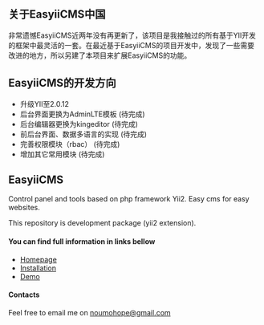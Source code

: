 ## 关于EasyiiCMS中国
非常遗憾EasyiiCMS近两年没有再更新了，该项目是我接触过的所有基于YII开发的框架中最灵活的一套。在最近基于EasyiiCMS的项目开发中，发现了一些需要改进的地方，所以另建了本项目来扩展EasyiiCMS的功能。

## EasyiiCMS的开发方向
* 升级YII至2.0.12
* 后台界面更换为AdminLTE模板  (待完成)
* 后台编辑器更换为kingeditor  (待完成)
* 前后台界面、数据多语言的实现  (待完成)
* 完善权限模块（rbac）  (待完成)
* 增加其它常用模块  (待完成)

## EasyiiCMS ##

Control panel and tools based on php framework Yii2. Easy cms for easy websites.

This repository is development package (yii2 extension).

#### You can find full information in links bellow ####
* [Homepage](http://easyiicms.com)
* [Installation](http://easyiicms.com/docs/install)
* [Demo](http://easyiicms.com/demo)

#### Contacts ####

Feel free to email me on noumohope@gmail.com
